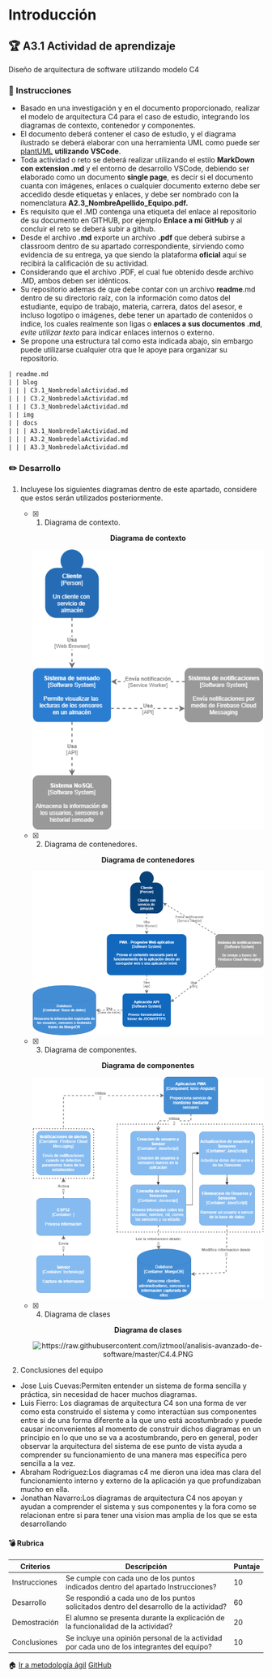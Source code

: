 # Introducción

## :trophy: A3.1 Actividad de aprendizaje

Diseño de arquitectura de software utilizando modelo C4

### :blue_book: Instrucciones

- Basado en una investigación y en el documento proporcionado, realizar el modelo de arquitectura C4 para el caso de estudio, integrando los diagramas de contexto, contenedor y componentes.
- El documento deberá contener el caso de estudio, y el diagrama ilustrado se deberá elaborar con una herramienta UML como puede ser [plantUML](https://github.com/LeonardoEnriquez/plantuml-1) **utilizando VSCode**.
- Toda actividad o reto se deberá realizar utilizando el estilo **MarkDown con extension .md** y el entorno de desarrollo VSCode, debiendo ser elaborado como un documento **single page**, es decir si el documento cuanta con imágenes, enlaces o cualquier documento externo debe ser accedido desde etiquetas y enlaces, y debe ser nombrado con la nomenclatura **A2.3_NombreApellido_Equipo.pdf.**
- Es requisito que el .MD contenga una etiqueta del enlace al repositorio de su documento en GITHUB, por ejemplo **Enlace a mi GitHub** y al concluir el reto se deberá subir a github.
- Desde el archivo **.md** exporte un archivo **.pdf** que deberá subirse a classroom dentro de su apartado correspondiente, sirviendo como evidencia de su entrega, ya que siendo la plataforma **oficial** aquí se recibirá la calificación de su actividad.
- Considerando que el archivo .PDF, el cual fue obtenido desde archivo .MD, ambos deben ser idénticos.
- Su repositorio ademas de que debe contar con un archivo **readme**.md dentro de su directorio raíz, con la información como datos del estudiante, equipo de trabajo, materia, carrera, datos del asesor, e incluso logotipo o imágenes, debe tener un apartado de contenidos o indice, los cuales realmente son ligas o **enlaces a sus documentos .md**, _evite utilizar texto_ para indicar enlaces internos o externo.
- Se propone una estructura tal como esta indicada abajo, sin embargo puede utilizarse cualquier otra que le apoye para organizar su repositorio.

``` 
| readme.md
| | blog
| | | C3.1_NombredelaActividad.md
| | | C3.2_NombredelaActividad.md
| | | C3.3_NombredelaActividad.md
| | img
| | docs
| | | A3.1_NombredelaActividad.md
| | | A3.2_NombredelaActividad.md
| | | A3.3_NombredelaActividad.md
```

### :pencil2: Desarrollo

1. Incluyese los siguientes diagramas dentro de este apartado, considere que estos serán utilizados posteriormente.
   
   - [x] 1. Diagrama de contexto.

       <div align="center">
      <p> 
         <strong>Diagrama de contexto</strong>
      </p>
      <img src="https://raw.githubusercontent.com/iztmool/analisis-avanzado-de-software/master/C4_C1%20(1).png">
   </div>
   
   - [x] 2. Diagrama de contenedores.

       <div align="center">
      <p> 
         <strong>Diagrama de contenedores</strong>
      </p>
      <img src="https://raw.githubusercontent.com/iztmool/analisis-avanzado-de-software/master/C4_C2.png">
   </div>
   
   - [x] 3. Diagrama de componentes.

       <div align="center">
      <p> 
         <strong>Diagrama de componentes</strong>
      </p>
      <img src="https://raw.githubusercontent.com/iztmool/analisis-avanzado-de-software/master/C4_C3.png">
   </div>
   
   - [x] 4. Diagrama de clases

       <div align="center">
      <p> 
         <strong>Diagrama de clases</strong>
      </p>
      <img alt="https://raw.githubusercontent.com/iztmool/analisis-avanzado-de-software/master/C4.4.PNG">
   </div>
   
  
2. Conclusiones del equipo

* Jose Luis Cuevas:Permiten entender un sistema de forma sencilla y práctica, sin necesidad de hacer muchos diagramas.
* Luis Fierro: Los diagramas de arquitectura C4 son una forma de ver como esta construido el sistema y como interactúan sus componentes entre si de una forma diferente a la que uno está acostumbrado y puede causar inconvenientes al momento de construir dichos diagramas en un principio en lo que uno se va a acostumbrando, pero en general, poder observar la arquitectura del sistema de ese punto de vista ayuda a comprender su funcionamiento de una manera mas especifica pero sencilla a la vez.
* Abraham Rodriguez:Los diagramas c4 me dieron una idea mas clara del funcionamiento interno y externo de la aplicación ya que profundizaban mucho en ella.
* Jonathan Navarro:Los diagramas de arquitectura C4 nos apoyan y ayudan a comprender el sistema y sus componentes y la fora como se relacionan entre si para tener una vision mas amplia de los que se esta desarrollando




#### :bomb: Rubrica

| Criterios     | Descripción                                                                                  | Puntaje |
| ------------- | -------------------------------------------------------------------------------------------- | ------- |
| Instrucciones | Se cumple con cada uno de los puntos indicados dentro del apartado Instrucciones?            | 10      |  | 5 |
| Desarrollo    | Se respondió a cada uno de los puntos solicitados dentro del desarrollo de la actividad?     | 60      |
| Demostración  | El alumno se presenta durante la explicación de la funcionalidad de la actividad?            | 20      |
| Conclusiones  | Se incluye una opinión personal de la actividad  por cada uno de los integrantes del equipo? | 10      |

:house: [Ir a metodología ágil](../docs/D3.0_MetodologiaAgil.md)
<a href="https://https://github.com/iztmool/analisis-avanzado-de-software/blob/master/A3.1_JonathanNavarro_softonic.md" target="_blank">GitHub</a>
